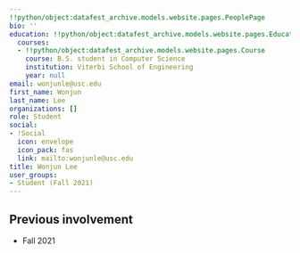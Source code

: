 ```yaml
---
!!python/object:datafest_archive.models.website.pages.PeoplePage
bio: ''
education: !!python/object:datafest_archive.models.website.pages.Education
  courses:
  - !!python/object:datafest_archive.models.website.pages.Course
    course: B.S. student in Computer Science
    institution: Viterbi School of Engineering
    year: null
email: wonjunle@usc.edu
first_name: Wonjun
last_name: Lee
organizations: []
role: Student
social:
- !Social
  icon: envelope
  icon_pack: fas
  link: mailto:wonjunle@usc.edu
title: Wonjun Lee
user_groups:
- Student (Fall 2021)
---
```



## Previous involvement

* Fall 2021

